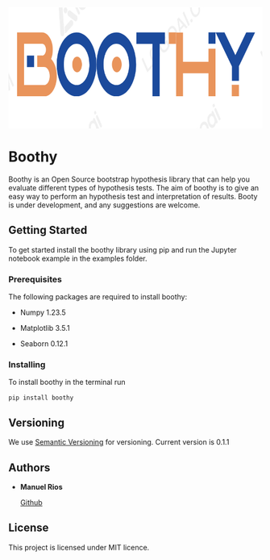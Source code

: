 <div>
<img src="examples/boothy.png" alt="Boothy" width="2000" height="240" align="center"
</div>

# Boothy

Boothy is an Open Source bootstrap hypothesis library that can help you evaluate different types of hypothesis tests. The aim of boothy is to give an easy way to perform an hypothesis test and interpretation of results.
Booty is under development, and any suggestions are welcome.

## Getting Started

To get started install the boothy library using pip and run the Jupyter notebook example in the examples folder.

### Prerequisites

The following packages are required to install boothy:

* Numpy 1.23.5

* Matplotlib 3.5.1

* Seaborn 0.12.1

### Installing

To install boothy in the terminal run

    pip install boothy

## Versioning

We use [Semantic Versioning](http://semver.org/) for versioning. Current version is 0.1.1

## Authors

- **Manuel Rios**
  
   [Github](https://github.com/mriosrivas)

## License

This project is licensed under MIT licence.

